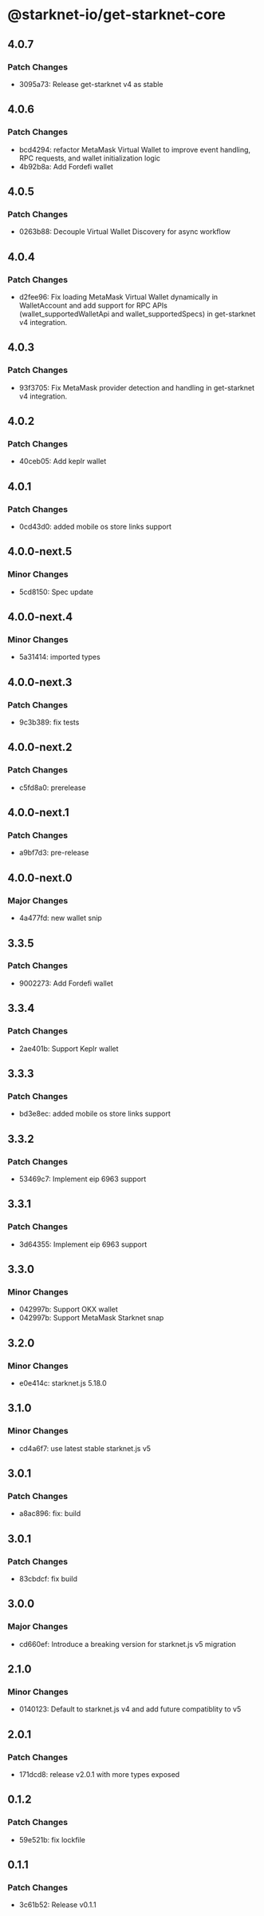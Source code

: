 # @starknet-io/get-starknet-core

## 4.0.7

### Patch Changes

- 3095a73: Release get-starknet v4 as stable

## 4.0.6

### Patch Changes

- bcd4294: refactor MetaMask Virtual Wallet to improve event handling, RPC
  requests, and wallet initialization logic
- 4b92b8a: Add Fordefi wallet

## 4.0.5

### Patch Changes

- 0263b88: Decouple Virtual Wallet Discovery for async workflow

## 4.0.4

### Patch Changes

- d2fee96: Fix loading MetaMask Virtual Wallet dynamically in WalletAccount and
  add support for RPC APIs (wallet_supportedWalletApi and wallet_supportedSpecs)
  in get-starknet v4 integration.

## 4.0.3

### Patch Changes

- 93f3705: Fix MetaMask provider detection and handling in get-starknet v4
  integration.

## 4.0.2

### Patch Changes

- 40ceb05: Add keplr wallet

## 4.0.1

### Patch Changes

- 0cd43d0: added mobile os store links support

## 4.0.0-next.5

### Minor Changes

- 5cd8150: Spec update

## 4.0.0-next.4

### Minor Changes

- 5a31414: imported types

## 4.0.0-next.3

### Patch Changes

- 9c3b389: fix tests

## 4.0.0-next.2

### Patch Changes

- c5fd8a0: prerelease

## 4.0.0-next.1

### Patch Changes

- a9bf7d3: pre-release

## 4.0.0-next.0

### Major Changes

- 4a477fd: new wallet snip

## 3.3.5

### Patch Changes

- 9002273: Add Fordefi wallet

## 3.3.4

### Patch Changes

- 2ae401b: Support Keplr wallet

## 3.3.3

### Patch Changes

- bd3e8ec: added mobile os store links support

## 3.3.2

### Patch Changes

- 53469c7: Implement eip 6963 support

## 3.3.1

### Patch Changes

- 3d64355: Implement eip 6963 support

## 3.3.0

### Minor Changes

- 042997b: Support OKX wallet
- 042997b: Support MetaMask Starknet snap

## 3.2.0

### Minor Changes

- e0e414c: starknet.js 5.18.0

## 3.1.0

### Minor Changes

- cd4a6f7: use latest stable starknet.js v5

## 3.0.1

### Patch Changes

- a8ac896: fix: build

## 3.0.1

### Patch Changes

- 83cbdcf: fix build

## 3.0.0

### Major Changes

- cd660ef: Introduce a breaking version for starknet.js v5 migration

## 2.1.0

### Minor Changes

- 0140123: Default to starknet.js v4 and add future compatiblity to v5

## 2.0.1

### Patch Changes

- 171dcd8: release v2.0.1 with more types exposed

## 0.1.2

### Patch Changes

- 59e521b: fix lockfile

## 0.1.1

### Patch Changes

- 3c61b52: Release v0.1.1
